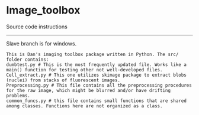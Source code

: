 Image_toolbox
==========================================================

Source code instructions 

-----------------------------------------------------------

Slave branch is for windows.

    This is Dan's imaging toolbox package written in Python. The src/ folder contains:
    dumbtest.py # This is the most frequently updated file. Works like a main() function for testing other not well-developed files.   
    Cell_extract.py # This one utilizes skimage package to extract blobs (nuclei) from stacks of fluorescent images. 
    Preprocessing.py # This file contains all the preprocessing procedures for the raw image, which might be blurred and/or have drifting problems. 
    common_funcs.py # this file contains small functions that are shared among classes. Functions here are not organized as a class.
